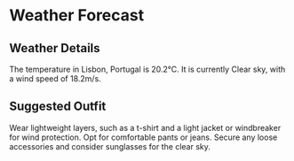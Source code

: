 # Weather Forecast

## Weather Details

The temperature in Lisbon, Portugal is 20.2°C. 
It is currently Clear sky,
with a wind speed of 18.2m/s.


## Suggested Outfit

Wear lightweight layers, such as a t-shirt and a light jacket or windbreaker for wind protection. Opt for comfortable pants or jeans. Secure any loose accessories and consider sunglasses for the clear sky.